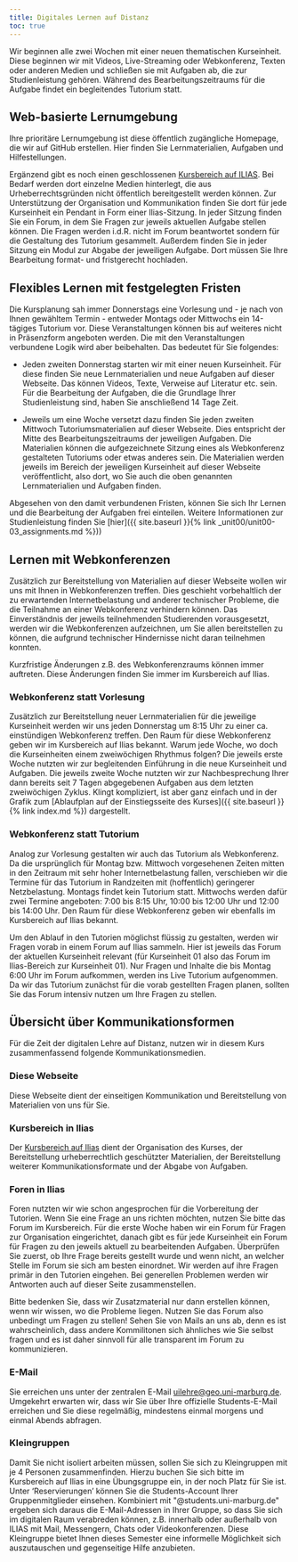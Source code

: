 ```yaml
---
title: Digitales Lernen auf Distanz
toc: true
---
```


Wir beginnen alle zwei Wochen mit einer neuen thematischen Kurseinheit. Diese beginnen wir mit Videos, Live-Streaming oder Webkonferenz, Texten oder anderen Medien und schließen sie mit Aufgaben ab, die zur Studienleistung gehören. Während des Bearbeitungszeitraums für die Aufgabe findet ein begleitendes Tutorium statt.

## Web-basierte Lernumgebung

Ihre prioritäre Lernumgebung ist diese öffentlich zugängliche Homepage, die wir auf GitHub erstellen. Hier finden Sie Lernmaterialien, Aufgaben und Hilfestellungen.

Ergänzend gibt es noch einen geschlossenen [Kursbereich auf ILIAS](https://oer.uni-marburg.de/goto.php?target=crs_1858892&client_id=UNIMR). Bei Bedarf werden dort einzelne Medien hinterlegt, die aus Urheberrechtsgründen nicht öffentlich bereitgestellt werden können. Zur Unterstützung der Organisation und Kommunikation finden Sie dort für jede Kurseinheit ein Pendant in Form einer Ilias-Sitzung. In jeder Sitzung finden Sie ein Forum, in dem Sie Fragen zur jeweils aktuellen Aufgabe stellen können. Die Fragen werden i.d.R. nicht im Forum beantwortet sondern für die Gestaltung des Tutorium gesammelt. Außerdem finden Sie in jeder Sitzung ein Modul zur Abgabe der jeweiligen Aufgabe. Dort müssen Sie Ihre Bearbeitung format- und fristgerecht hochladen.

## Flexibles Lernen mit festgelegten Fristen
Die Kursplanung sah immer Donnerstags eine Vorlesung und - je nach von Ihnen gewähltem Termin - entweder Montags oder Mittwochs ein 14-tägiges Tutorium vor. Diese Veranstaltungen können bis auf weiteres nicht in Präsenzform angeboten werden. Die mit den Veranstaltungen verbundene Logik wird aber beibehalten. Das bedeutet für Sie folgendes:

* Jeden zweiten Donnerstag starten wir mit einer neuen Kurseinheit. Für diese finden Sie neue Lernmaterialien und neue Aufgaben auf dieser Webseite. Das können Videos, Texte, Verweise auf Literatur etc. sein. Für die Bearbeitung der Aufgaben, die die Grundlage Ihrer Studienleistung sind, haben Sie anschließend 14 Tage Zeit.

* Jeweils um eine Woche versetzt dazu finden Sie jeden zweiten Mittwoch Tutoriumsmaterialien auf dieser Webseite. Dies entspricht der Mitte des Bearbeitungszeitraums der jeweiligen Aufgaben. Die Materialien können die aufgezeichnete Sitzung eines als Webkonferenz gestalteten Tutoriums oder etwas anderes sein. Die Materialien werden jeweils im Bereich der jeweiligen Kurseinheit auf dieser Webseite veröffentlicht, also dort, wo Sie auch die oben genannten Lernmaterialien und Aufgaben finden.

Abgesehen von den damit verbundenen Fristen, können Sie sich Ihr Lernen und die Bearbeitung der Aufgaben frei einteilen. Weitere Informationen zur Studienleistung finden Sie [hier]({{ site.baseurl }}{% link _unit00/unit00-03_assignments.md %}))


## Lernen mit Webkonferenzen
Zusätzlich zur Bereitstellung von Materialien auf dieser Webseite wollen wir uns mit Ihnen in Webkonferenzen treffen. Dies geschieht vorbehaltlich der zu erwartenden Internetbelastung und anderer technischer Probleme, die die Teilnahme an einer Webkonferenz verhindern können. Das Einverständnis der jeweils teilnehmenden Studierenden vorausgesetzt, werden wir die Webkonferenzen aufzeichnen, um Sie allen bereitstellen zu können, die aufgrund technischer Hindernisse nicht daran teilnehmen konnten.

Kurzfristige Änderungen z.B. des Webkonferenzraums können immer auftreten. Diese Änderungen finden Sie immer im Kursbereich auf Ilias.

### Webkonferenz statt Vorlesung
Zusätzlich zur Bereitstellung neuer Lernmaterialien für die jeweilige Kurseinheit werden wir uns jeden Donnerstag um 8:15 Uhr zu einer ca. einstündigen Webkonferenz treffen. Den Raum für diese Webkonferenz geben wir im Kursbereich auf Ilias bekannt. Warum jede Woche, wo doch die Kurseinheiten einem zweiwöchigen Rhythmus folgen? Die jeweils erste Woche nutzten wir zur begleitenden Einführung in die neue Kurseinheit und Aufgaben. Die jeweils zweite Woche nutzten wir zur Nachbesprechung Ihrer dann bereits seit 7 Tagen abgegebenen Aufgaben aus dem letzten zweiwöchigen Zyklus. Klingt kompliziert, ist aber ganz einfach und in der Grafik zum [Ablaufplan auf der Einstiegsseite des Kurses]({{ site.baseurl }}{% link index.md %}) dargestellt.


### Webkonferenz statt Tutorium
Analog zur Vorlesung gestalten wir auch das Tutorium als Webkonferenz. Da die ursprünglich für Montag bzw. Mittwoch vorgesehenen Zeiten mitten in den Zeitraum mit sehr hoher Internetbelastung fallen, verschieben wir die Termine für das Tutorium in Randzeiten mit (hoffentlich) geringerer Netzbelastung. Montags findet kein Tutorium statt. Mittwochs werden dafür zwei Termine angeboten: 7:00 bis 8:15 Uhr, 10:00 bis 12:00 Uhr und 12:00 bis 14:00 Uhr. Den Raum für diese Webkonferenz geben wir ebenfalls im Kursbereich auf Ilias bekannt.

Um den Ablauf in den Tutorien möglichst flüssig zu gestalten, werden wir Fragen vorab in einem Forum auf Ilias sammeln. Hier ist jeweils das Forum der aktuellen Kurseinheit relevant (für Kurseinheit 01 also das Forum im Ilias-Bereich zur Kurseinheit 01). Nur Fragen und Inhalte die bis Montag 6:00 Uhr im Forum aufkommen, werden ins Live Tutorium aufgenommen. Da wir das Tutorium zunächst für die vorab gestellten Fragen planen, sollten Sie das Forum intensiv nutzen um Ihre Fragen zu stellen.  


## Übersicht über Kommunikationsformen

Für die Zeit der digitalen Lehre auf Distanz, nutzen wir in diesem Kurs zusammenfassend folgende Kommunikationsmedien.

### Diese Webseite
Diese Webseite dient der einseitigen Kommunikation und Bereitstellung von Materialien von uns für Sie.

### Kursbereich in Ilias
Der [Kursbereich auf Ilias](https://oer.uni-marburg.de/goto.php?target=crs_1858892&client_id=UNIMR) dient der Organisation des Kurses, der Bereitstellung urheberrechtlich geschützter Materialien, der Bereitstellung weiterer Kommunikationsformate und der Abgabe von Aufgaben.

### Foren in Ilias
Foren nutzten wir wie schon angesprochen für die Vorbereitung der Tutorien. Wenn Sie eine Frage an uns richten möchten, nutzen Sie bitte das Forum im Kursbereich. Für die erste Woche haben wir ein Forum für Fragen zur Organisation eingerichtet, danach gibt es für jede Kurseinheit ein Forum für Fragen zu den jeweils aktuell zu bearbeitenden Aufgaben. Überprüfen Sie zuerst, ob Ihre Frage bereits gestellt wurde und wenn nicht, an welcher Stelle im Forum sie sich am besten einordnet. Wir werden auf ihre Fragen primär in den Tutorien eingehen. Bei generellen Problemen werden wir Antworten auch auf dieser Seite zusammenstellen.

Bitte bedenken Sie, dass wir Zusatzmaterial nur dann erstellen können, wenn wir wissen, wo die Probleme liegen. Nutzen Sie das Forum also unbedingt um Fragen zu stellen! Sehen Sie von Mails an uns ab, denn es ist wahrscheinlich, dass andere Kommilitonen sich ähnliches wie Sie selbst fragen und es ist daher sinnvoll für alle transparent im Forum zu kommunizieren.


### E-Mail
Sie erreichen uns unter der zentralen E-Mail uilehre@geo.uni-marburg.de. Umgekehrt erwarten wir, dass wir Sie über Ihre offizielle Students-E-Mail erreichen und Sie diese regelmäßig, mindestens einmal morgens und einmal Abends abfragen.


### Kleingruppen
Damit Sie nicht isoliert arbeiten müssen, sollen Sie sich zu Kleingruppen mit je 4 Personen zusammenfinden. Hierzu buchen Sie sich bitte im Kursbereich auf Ilias in eine Übungsgruppe ein, in der noch Platz für Sie ist. Unter ‘Reservierungen’ können Sie die Students-Account Ihrer Gruppenmitglieder einsehen. Kombiniert mit "@students.uni-marburg.de" ergeben sich daraus die E-Mail-Adressen in Ihrer Gruppe, so dass Sie sich im digitalen Raum verabreden können, z.B. innerhalb oder außerhalb von ILIAS mit Mail, Messengern, Chats oder Videokonferenzen. Diese Kleingruppe bietet Ihnen dieses Semester eine informelle Möglichkeit sich auszutauschen und gegenseitige Hilfe anzubieten.
